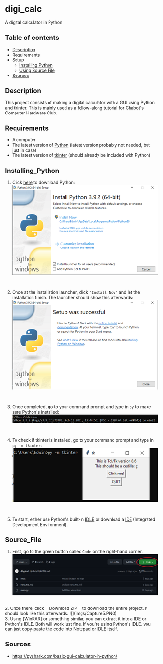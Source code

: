 # digi_calc
A digital calculator in Python

## Table of contents
* [Description](#description)
* [Requirements](#requirements)
* Setup
  * [Installing Python](#installing_python)
  * [Using Source File](#source_file)
* [Sources](#sources)

## Description
This project consists of making a digital calculator with a GUI using Python and tkinter. This is mainly used as a follow-along tutorial for Chabot's Computer Hardware Club.

## Requirements
* A computer
* The latest version of [Python](https://www.python.org/downloads/) (latest version probably not needed, but just in case)
* The latest version of [tkinter](https://docs.python.org/3/library/tkinter.html) (should already be included with Python)

## Installing_Python
1. Click [here](https://www.python.org/downloads/) to download Python:
![](imgs/Capture.PNG)
<br />

2. Once at the installation launcher, click ``"Install Now"`` and let the installation finish. The launcher should show this afterwards:
![](imgs/Capture1.PNG)
<br />

3. Once completed, go to your command prompt and type in ``py`` to make sure Python's installed:
![](imgs/Capture2.PNG) 
<br />

4. To check if tkinter is installed, go to your command prompt and type in ``py -m tkinter``: 
![](imgs/Capture3.PNG) 
<br />

5. To start, either use Python's built-in [IDLE](https://docs.python.org/3/library/idle.html) or download a [IDE](https://www.guru99.com/python-ide-code-editor.html) (Integrated Development Environment).

## Source_File
1. First, go to the green button called ```Code``` on the right-hand corner. 
![](imgs/Capture4.PNG)
<br />
2. Once there, click ```Download ZIP``` to download the entire project. It should look like this afterwards.
![](imgs/Capture5.PNG)
<br/>
3. Using [WinRAR] or something similar, you can extract it into a IDE or Python's IDLE. Both will work just fine. If you're using Python's IDLE, you can just copy-paste the code into Notepad or IDLE itself.


## Sources
* https://pyshark.com/basic-gui-calculator-in-python/
